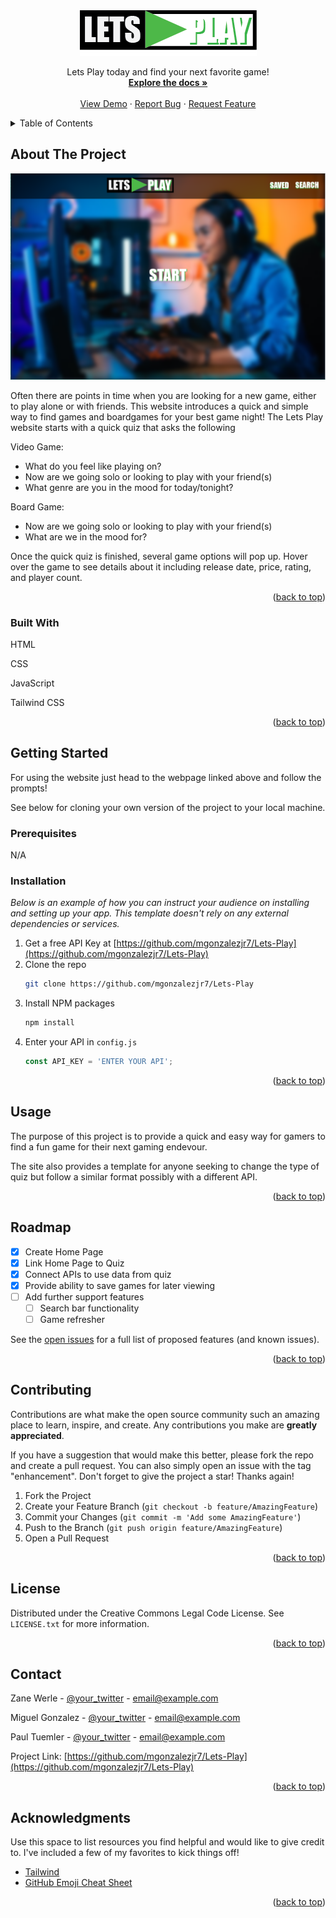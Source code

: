 <a name="readme-top"></a>

<!-- PROJECT LOGO -->
<br />
<div align="center">
  <a href="https://github.com/mgonzalezjr7/Lets-Play">
    <img src="assets\images\Lets Play Final.png" alt="Logo">
  </a>

  <p align="center">
    Lets Play today and find your next favorite game!
    <br />
    <a href="https://github.com/mgonzalezjr7/Lets-Play"><strong>Explore the docs »</strong></a>
    <br />
    <br />
    <a href="">View Demo</a>
    ·
    <a href="https://github.com/mgonzalezjr7/Lets-Play/issues">Report Bug</a>
    ·
    <a href="https://github.com/mgonzalezjr7/Lets-Play/issues">Request Feature</a>
  </p>
</div>



<!-- TABLE OF CONTENTS -->
<details>
  <summary>Table of Contents</summary>
  <ol>
    <li>
      <a href="#about-the-project">About The Project</a>
      <ul>
        <li><a href="#built-with">Built With</a></li>
      </ul>
    </li>
    <li>
      <a href="#getting-started">Getting Started</a>
      <ul>
        <li><a href="#prerequisites">Prerequisites</a></li>
        <li><a href="#installation">Installation</a></li>
      </ul>
    </li>
    <li><a href="#usage">Usage</a></li>
    <li><a href="#roadmap">Roadmap</a></li>
    <li><a href="#contributing">Contributing</a></li>
    <li><a href="#license">License</a></li>
    <li><a href="#contact">Contact</a></li>
    <li><a href="#acknowledgments">Acknowledgments</a></li>
  </ol>
</details>



<!-- ABOUT THE PROJECT -->
## About The Project

[![Product Name Screen Shot][product-screenshot]](https://mgonzalezjr7.github.io/Lets-Play/)

Often there are points in time when you are looking for a new game, either to play alone or with friends. This website introduces a quick and simple way to find games and boardgames for your best game night! The Lets Play website starts with a quick quiz that asks the following

Video Game:
* What do you feel like playing on?
* Now are we going solo or looking to play with your friend(s)
* What genre are you in the mood for today/tonight?

Board Game:
* Now are we going solo or looking to play with your friend(s)
* What are we in the mood for?

Once the quick quiz is finished, several game options will pop up. Hover over the game to see details about it including release date, price, rating, and player count.


<p align="right">(<a href="#readme-top">back to top</a>)</p>



### Built With
HTML

CSS

JavaScript

Tailwind CSS


<p align="right">(<a href="#readme-top">back to top</a>)</p>



<!-- GETTING STARTED -->
## Getting Started

For using the website just head to the webpage linked above and follow the prompts! 

See below for cloning your own version of the project to your local machine.

### Prerequisites

N/A

### Installation

_Below is an example of how you can instruct your audience on installing and setting up your app. This template doesn't rely on any external dependencies or services._

1. Get a free API Key at [https://github.com/mgonzalezjr7/Lets-Play](https://github.com/mgonzalezjr7/Lets-Play)
2. Clone the repo
   ```sh
   git clone https://github.com/mgonzalezjr7/Lets-Play
   ```
3. Install NPM packages
   ```sh
   npm install
   ```
4. Enter your API in `config.js`
   ```js
   const API_KEY = 'ENTER YOUR API';
   ```

<p align="right">(<a href="#readme-top">back to top</a>)</p>



<!-- USAGE EXAMPLES -->
## Usage

The purpose of this project is to provide a quick and easy way for gamers to find a fun game for their next gaming endevour. 

The site also provides a template for anyone seeking to change the type of quiz but follow a similar format possibly with a different API.


<p align="right">(<a href="#readme-top">back to top</a>)</p>



<!-- ROADMAP -->
## Roadmap

- [x] Create Home Page
- [x] Link Home Page to Quiz
- [X] Connect APIs to use data from quiz
- [X] Provide ability to save games for later viewing
- [ ] Add further support features
    - [ ] Search bar functionality
    - [ ] Game refresher

See the [open issues](https://github.com/mgonzalezjr7/Lets-Play/issues) for a full list of proposed features (and known issues).

<p align="right">(<a href="#readme-top">back to top</a>)</p>



<!-- CONTRIBUTING -->
## Contributing

Contributions are what make the open source community such an amazing place to learn, inspire, and create. Any contributions you make are **greatly appreciated**.

If you have a suggestion that would make this better, please fork the repo and create a pull request. You can also simply open an issue with the tag "enhancement".
Don't forget to give the project a star! Thanks again!

1. Fork the Project
2. Create your Feature Branch (`git checkout -b feature/AmazingFeature`)
3. Commit your Changes (`git commit -m 'Add some AmazingFeature'`)
4. Push to the Branch (`git push origin feature/AmazingFeature`)
5. Open a Pull Request

<p align="right">(<a href="#readme-top">back to top</a>)</p>



<!-- LICENSE -->
## License

Distributed under the Creative Commons Legal Code License. See `LICENSE.txt` for more information.

<p align="right">(<a href="#readme-top">back to top</a>)</p>



<!-- CONTACT -->
## Contact

Zane Werle - [@your_twitter](https://twitter.com/your_username) - email@example.com

Miguel Gonzalez - [@your_twitter](https://twitter.com/your_username) - email@example.com

Paul Tuemler - [@your_twitter](https://twitter.com/your_username) - email@example.com

Project Link: [https://github.com/mgonzalezjr7/Lets-Play](https://github.com/mgonzalezjr7/Lets-Play)

<p align="right">(<a href="#readme-top">back to top</a>)</p>



<!-- ACKNOWLEDGMENTS -->
## Acknowledgments

Use this space to list resources you find helpful and would like to give credit to. I've included a few of my favorites to kick things off!

* [Tailwind](https://tailwindui.com/?ref=top)
* [GitHub Emoji Cheat Sheet](https://www.webpagefx.com/tools/emoji-cheat-sheet)


<p align="right">(<a href="#readme-top">back to top</a>)</p>



<!-- MARKDOWN LINKS & IMAGES -->
<!-- https://www.markdownguide.org/basic-syntax/#reference-style-links -->
[product-screenshot]: assets\images\ProjectSS.PNG

